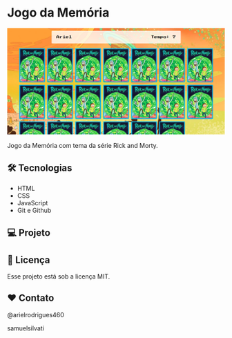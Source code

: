 # Jogo da Memória

![preview](./images/readme.png)

Jogo da Memória com tema da série Rick and Morty.

## 🛠 Tecnologias

- HTML
- CSS
- JavaScript
- Git e Github

## 💻 Projeto

## :memo: Licença

Esse projeto está sob a licença MIT.

## ❤️ Contato

@arielrodrigues460

samuelsilvati